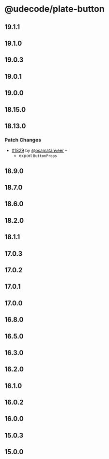 # @udecode/plate-button

## 19.1.1

## 19.1.0

## 19.0.3

## 19.0.1

## 19.0.0

## 18.15.0

## 18.13.0

### Patch Changes

- [#1829](https://github.com/udecode/plate/pull/1829) by [@osamatanveer](https://github.com/osamatanveer) –
  - export `ButtonProps`

## 18.9.0

## 18.7.0

## 18.6.0

## 18.2.0

## 18.1.1

## 17.0.3

## 17.0.2

## 17.0.1

## 17.0.0

## 16.8.0

## 16.5.0

## 16.3.0

## 16.2.0

## 16.1.0

## 16.0.2

## 16.0.0

## 15.0.3

## 15.0.0
